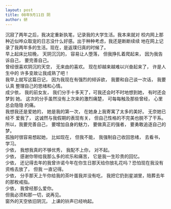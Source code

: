 ```yaml
---
layout: post
title: 08年9月11日 阴
author: 研
---
```


沉寂了两年之后，我决定重新执笔，记录我的大学生活。我本来就对
校内网上那种近似哗众取宠的日志没什么好感。出于种种考虑，我还是断断续续
地在网上记录了我两年多的生活。现在，是返璞归真的时候了。  
早上起床比较晚， 天阴沉沉的， 容易让人堕落， 但我挣扎着爬起来， 因为我告诉自己，
要完善自己。  
曾经很喜欢阴沉的天空， 无来由的喜欢。 现在却越来越难以兴奋起来了， 许是人生中的
许多变故让我成熟了吧！  
我早上就写这篇日记， 因为我现在有强烈的倾诉欲， 我要和自己谈一次话， 我要认真
整理自己的思绪和心情。  
成少依， 我的前女友， 我们分手十多天了，可我还会时不时地想到她， 有时还会梦到
她。 这次的分手虽然没有上次来的激烈痛楚， 可每每触及那些曾经， 心里总会隐隐
的痛。  
我想我还是爱她的， 她是我的第一次， 在她身上我寄寓了太多的美好。 无奈她已经不
爱我了， 这诚然与我假期的表现有关， 但自己性格的不完美也脱不了干系。  
所以，我要完善自己， 要增加自身的魅力， 要做真正的强者， 要勇敢追逐自己的梦。  
孤独时很容易想起她， 比如现在， 但我不能， 我强制自己收回思绪， 去看书， 学习。  
少依， 我想我真的不够优秀， 我配不上你， 对不起。  
少依， 感谢你带给我那么多的欢乐和痛苦， 它是我一生珍贵的回忆。   
少依， 还记得去年的我曾许诺今年在你生日那天给你放礼花吗？恐怕现在我没有资格去放了， 但我
一直记得。  
少依， 分手那天上午你给我的茶叶蛋我并没有吃， 我把它扔到星湖里，陪葬去年的那枚戒指。  
少依， 我曾经那么爱你。  
但我必须和那一切，说再见。  
窗外的天空依旧阴沉， 上课的铃声已经响起。